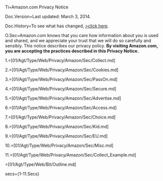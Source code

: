 Ti=Amazon.com Privacy Notice

Doc.Version=Last updated: March 3, 2014.

Doc.History=To see what has changed, <a href="#">>click here</a>.
 
O.Sec=Amazon.com knows that you care how information about you is used and shared, and we appreciate your trust that we will do so carefully and sensibly. This notice describes our privacy policy. <strong>By visiting Amazon.com, you are accepting the practices described in this Privacy Notice.</strong>
  
1.=[01/Agt/Type/Web/Privacy/Amazon/Sec/Collect.md]

2.=[01/Agt/Type/Web/Privacy/Amazon/Sec/Cookies.md]

3.=[01/Agt/Type/Web/Privacy/Amazon/Sec/PassOn.md]

4.=[01/Agt/Type/Web/Privacy/Amazon/Sec/Secure.md]

5.=[01/Agt/Type/Web/Privacy/Amazon/Sec/Advertise.md]

6.=[01/Agt/Type/Web/Privacy/Amazon/Sec/Access.md]

7.=[01/Agt/Type/Web/Privacy/Amazon/Sec/Choice.md]

8.=[01/Agt/Type/Web/Privacy/Amazon/Sec/Kid.md]

9.=[01/Agt/Type/Web/Privacy/Amazon/Sec/EU.md]

10.=[01/Agt/Type/Web/Privacy/Amazon/Sec/Misc.md]

11.=[01/Agt/Type/Web/Privacy/Amazon/Sec/Collect_Example.md]
	
=[01/Agt/Type/Web/Bit/Outline.md]

secs={1-11.Secs}
